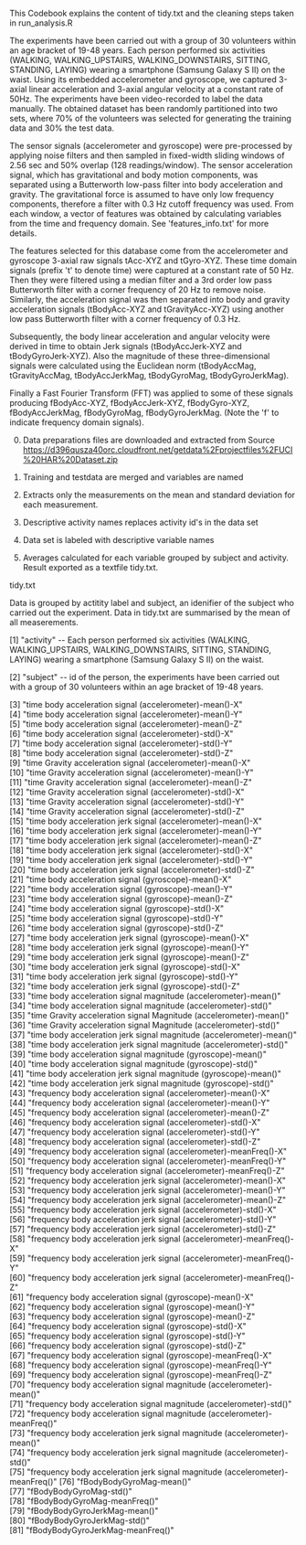 This Codebook explains the content of tidy.txt and the cleaning steps taken in run_analysis.R

The experiments have been carried out with a group of 30 volunteers within an age bracket of 19-48 years. Each person performed six activities (WALKING, WALKING_UPSTAIRS, WALKING_DOWNSTAIRS, SITTING, STANDING, LAYING) wearing a smartphone (Samsung Galaxy S II) on the waist. Using its embedded accelerometer and gyroscope, we captured 3-axial linear acceleration and 3-axial angular velocity at a constant rate of 50Hz. The experiments have been video-recorded to label the data manually. The obtained dataset has been randomly partitioned into two sets, where 70% of the volunteers was selected for generating the training data and 30% the test data. 

The sensor signals (accelerometer and gyroscope) were pre-processed by applying noise filters and then sampled in fixed-width sliding windows of 2.56 sec and 50% overlap (128 readings/window). The sensor acceleration signal, which has gravitational and body motion components, was separated using a Butterworth low-pass filter into body acceleration and gravity. The gravitational force is assumed to have only low frequency components, therefore a filter with 0.3 Hz cutoff frequency was used. From each window, a vector of features was obtained by calculating variables from the time and frequency domain. See 'features_info.txt' for more details. 

The features selected for this database come from the accelerometer and gyroscope 3-axial raw signals tAcc-XYZ and tGyro-XYZ. These time domain signals (prefix 't' to denote time) were captured at a constant rate of 50 Hz. Then they were filtered using a median filter and a 3rd order low pass Butterworth filter with a corner frequency of 20 Hz to remove noise. Similarly, the acceleration signal was then separated into body and gravity acceleration signals (tBodyAcc-XYZ and tGravityAcc-XYZ) using another low pass Butterworth filter with a corner frequency of 0.3 Hz. 

Subsequently, the body linear acceleration and angular velocity were derived in time to obtain Jerk signals (tBodyAccJerk-XYZ and tBodyGyroJerk-XYZ). Also the magnitude of these three-dimensional signals were calculated using the Euclidean norm (tBodyAccMag, tGravityAccMag, tBodyAccJerkMag, tBodyGyroMag, tBodyGyroJerkMag). 

Finally a Fast Fourier Transform (FFT) was applied to some of these signals producing fBodyAcc-XYZ, fBodyAccJerk-XYZ, fBodyGyro-XYZ, fBodyAccJerkMag, fBodyGyroMag, fBodyGyroJerkMag. (Note the 'f' to indicate frequency domain signals). 


0. Data preparations files are downloaded and extracted from Source https://d396qusza40orc.cloudfront.net/getdata%2Fprojectfiles%2FUCI%20HAR%20Dataset.zip

1. Training and testdata are merged and variables are named

2. Extracts only the measurements on the mean and standard deviation for each measurement.

3. Descriptive activity names replaces activity id's in the data set

4. Data set is labeled with descriptive variable names

5. Averages calculated for each variable grouped by subject and activity.
Result exported as a textfile tidy.txt.


tidy.txt

Data is grouped by actitity label and subject, an idenifier of the subject who carried out the experiment.
Data in tidy.txt are summarised by the mean of all measerements.

[1] "activity" -- Each person performed six activities (WALKING, WALKING_UPSTAIRS, WALKING_DOWNSTAIRS, SITTING, STANDING, LAYING) wearing a smartphone (Samsung Galaxy S II) on the waist. 

[2] "subject" -- id of the person, the experiments have been carried out with a group of 30 volunteers within an age bracket of 19-48 years.

[3] "time body acceleration signal (accelerometer)-mean()-X"                      
[4] "time body acceleration signal (accelerometer)-mean()-Y"                      
[5] "time body acceleration signal (accelerometer)-mean()-Z"                      
[6] "time body acceleration signal (accelerometer)-std()-X"                       
[7] "time body acceleration signal (accelerometer)-std()-Y"                       
[8] "time body acceleration signal (accelerometer)-std()-Z"                       
[9] "time Gravity acceleration signal (accelerometer)-mean()-X"                   
[10] "time Gravity acceleration signal (accelerometer)-mean()-Y"                   
[11] "time Gravity acceleration signal (accelerometer)-mean()-Z"                   
[12] "time Gravity acceleration signal (accelerometer)-std()-X"                    
[13] "time Gravity acceleration signal (accelerometer)-std()-Y"                    
[14] "time Gravity acceleration signal (accelerometer)-std()-Z"                    
[15] "time body acceleration jerk signal (accelerometer)-mean()-X"                 
[16] "time body acceleration jerk signal (accelerometer)-mean()-Y"                 
[17] "time body acceleration jerk signal (accelerometer)-mean()-Z"                 
[18] "time body acceleration jerk signal (accelerometer)-std()-X"                  
[19] "time body acceleration jerk signal (accelerometer)-std()-Y"                  
[20] "time body acceleration jerk signal (accelerometer)-std()-Z"                  
[21] "time body acceleration signal (gyroscope)-mean()-X"                          
[22] "time body acceleration signal (gyroscope)-mean()-Y"                          
[23] "time body acceleration signal (gyroscope)-mean()-Z"                          
[24] "time body acceleration signal (gyroscope)-std()-X"                           
[25] "time body acceleration signal (gyroscope)-std()-Y"                           
[26] "time body acceleration signal (gyroscope)-std()-Z"                           
[27] "time body acceleration jerk signal (gyroscope)-mean()-X"                     
[28] "time body acceleration jerk signal (gyroscope)-mean()-Y"                     
[29] "time body acceleration jerk signal (gyroscope)-mean()-Z"                     
[30] "time body acceleration jerk signal (gyroscope)-std()-X"                      
[31] "time body acceleration jerk signal (gyroscope)-std()-Y"                      
[32] "time body acceleration jerk signal (gyroscope)-std()-Z"                      
[33] "time body acceleration signal magnitude (accelerometer)-mean()"              
[34] "time body acceleration signal magnitude (accelerometer)-std()"               
[35] "time Gravity acceleration signal Magnitude (accelerometer)-mean()"           
[36] "time Gravity acceleration signal Magnitude (accelerometer)-std()"            
[37] "time body acceleration jerk signal magnitude (accelerometer)-mean()"         
[38] "time body acceleration jerk signal magnitude (accelerometer)-std()"          
[39] "time body acceleration signal magnitude (gyroscope)-mean()"                  
[40] "time body acceleration signal magnitude (gyroscope)-std()"                   
[41] "time body acceleration jerk signal magnitude (gyroscope)-mean()"             
[42] "time body acceleration jerk signal magnitude (gyroscope)-std()"              
[43] "frequency body acceleration signal (accelerometer)-mean()-X"                 
[44] "frequency body acceleration signal (accelerometer)-mean()-Y"                 
[45] "frequency body acceleration signal (accelerometer)-mean()-Z"                 
[46] "frequency body acceleration signal (accelerometer)-std()-X"                  
[47] "frequency body acceleration signal (accelerometer)-std()-Y"                  
[48] "frequency body acceleration signal (accelerometer)-std()-Z"                  
[49] "frequency body acceleration signal (accelerometer)-meanFreq()-X"             
[50] "frequency body acceleration signal (accelerometer)-meanFreq()-Y"             
[51] "frequency body acceleration signal (accelerometer)-meanFreq()-Z"             
[52] "frequency body acceleration jerk signal (accelerometer)-mean()-X"            
[53] "frequency body acceleration jerk signal (accelerometer)-mean()-Y"            
[54] "frequency body acceleration jerk signal (accelerometer)-mean()-Z"            
[55] "frequency body acceleration jerk signal (accelerometer)-std()-X"             
[56] "frequency body acceleration jerk signal (accelerometer)-std()-Y"             
[57] "frequency body acceleration jerk signal (accelerometer)-std()-Z"             
[58] "frequency body acceleration jerk signal (accelerometer)-meanFreq()-X"        
[59] "frequency body acceleration jerk signal (accelerometer)-meanFreq()-Y"        
[60] "frequency body acceleration jerk signal (accelerometer)-meanFreq()-Z"        
[61] "frequency body acceleration signal (gyroscope)-mean()-X"                     
[62] "frequency body acceleration signal (gyroscope)-mean()-Y"                     
[63] "frequency body acceleration signal (gyroscope)-mean()-Z"                     
[64] "frequency body acceleration signal (gyroscope)-std()-X"                      
[65] "frequency body acceleration signal (gyroscope)-std()-Y"                      
[66] "frequency body acceleration signal (gyroscope)-std()-Z"                      
[67] "frequency body acceleration signal (gyroscope)-meanFreq()-X"                 
[68] "frequency body acceleration signal (gyroscope)-meanFreq()-Y"                 
[69] "frequency body acceleration signal (gyroscope)-meanFreq()-Z"                 
[70] "frequency body acceleration signal magnitude (accelerometer)-mean()"         
[71] "frequency body acceleration signal magnitude (accelerometer)-std()"          
[72] "frequency body acceleration signal magnitude (accelerometer)-meanFreq()"     
[73] "frequency body acceleration jerk signal magnitude (accelerometer)-mean()"    
[74] "frequency body acceleration jerk signal magnitude (accelerometer)-std()"     
[75] "frequency body acceleration jerk signal magnitude (accelerometer)-meanFreq()"
[76] "fBodyBodyGyroMag-mean()"                                                     
[77] "fBodyBodyGyroMag-std()"                                                      
[78] "fBodyBodyGyroMag-meanFreq()"                                                 
[79] "fBodyBodyGyroJerkMag-mean()"                                                 
[80] "fBodyBodyGyroJerkMag-std()"                                                  
[81] "fBodyBodyGyroJerkMag-meanFreq()"      
